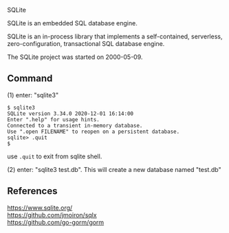 SQLite

SQLite is an embedded SQL database engine. 

SQLite is an in-process library that implements a self-contained, serverless, zero-configuration, transactional SQL database engine.

The SQLite project was started on 2000-05-09.

## Command

(1) enter: "sqlite3" 

```
$ sqlite3                                                                         
SQLite version 3.34.0 2020-12-01 16:14:00
Enter ".help" for usage hints.
Connected to a transient in-memory database.
Use ".open FILENAME" to reopen on a persistent database.
sqlite> .quit
$ 
```

use `.quit` to exit from sqlite shell.


(2) enter: "sqlite3 test.db". This will create a new database named "test.db"



## References

https://www.sqlite.org/  
https://github.com/jmoiron/sqlx  
https://github.com/go-gorm/gorm  
